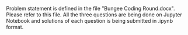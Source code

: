 Problem statement is defined in the file "Bungee Coding Round.docx". Please refer to this file. 
All the three questions are being done on Jupyter Notebook and solutions of each question is being submitted in .ipynb format.
